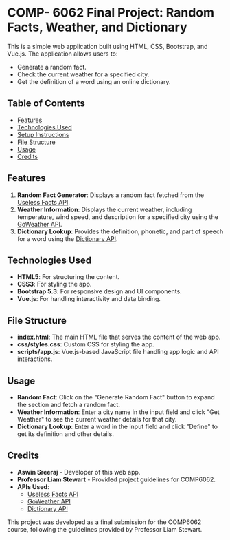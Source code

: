 # COMP- 6062 Final Project: Random Facts, Weather, and Dictionary

This is a simple web application built using HTML, CSS, Bootstrap, and Vue.js. The application allows users to:
- Generate a random fact.
- Check the current weather for a specified city.
- Get the definition of a word using an online dictionary.

## Table of Contents
- [Features](#features)
- [Technologies Used](#technologies-used)
- [Setup Instructions](#setup-instructions)
- [File Structure](#file-structure)
- [Usage](#usage)
- [Credits](#credits)

## Features
1. **Random Fact Generator**: Displays a random fact fetched from the [Useless Facts API](https://uselessfacts.jsph.pl/).
2. **Weather Information**: Displays the current weather, including temperature, wind speed, and description for a specified city using the [GoWeather API](https://goweather.herokuapp.com/weather).
3. **Dictionary Lookup**: Provides the definition, phonetic, and part of speech for a word using the [Dictionary API](https://api.dictionaryapi.dev/).

## Technologies Used
- **HTML5**: For structuring the content.
- **CSS3**: For styling the app.
- **Bootstrap 5.3**: For responsive design and UI components.
- **Vue.js**: For handling interactivity and data binding.

## File Structure
- **index.html**: The main HTML file that serves the content of the web app.
- **css/styles.css**: Custom CSS for styling the app.
- **scripts/app.js**: Vue.js-based JavaScript file handling app logic and API interactions.

## Usage
- **Random Fact**: Click on the "Generate Random Fact" button to expand the section and fetch a random fact.
- **Weather Information**: Enter a city name in the input field and click "Get Weather" to see the current weather details for that city.
- **Dictionary Lookup**: Enter a word in the input field and click "Define" to get its definition and other details.

## Credits
- **Aswin Sreeraj** - Developer of this web app.
- **Professor Liam Stewart** - Provided project guidelines for COMP6062.
- **APIs Used**:
  - [Useless Facts API](https://uselessfacts.jsph.pl/)
  - [GoWeather API](https://goweather.herokuapp.com/weather)
  - [Dictionary API](https://api.dictionaryapi.dev/)

This project was developed as a final submission for the COMP6062 course, following the guidelines provided by Professor Liam Stewart.


